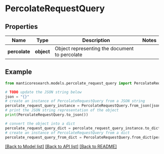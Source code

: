 # PercolateRequestQuery


## Properties

Name | Type | Description | Notes
------------ | ------------- | ------------- | -------------
**percolate** | **object** | Object representing the document to percolate | 

## Example

```python
from manticoresearch.models.percolate_request_query import PercolateRequestQuery

# TODO update the JSON string below
json = "{}"
# create an instance of PercolateRequestQuery from a JSON string
percolate_request_query_instance = PercolateRequestQuery.from_json(json)
# print the JSON string representation of the object
print(PercolateRequestQuery.to_json())

# convert the object into a dict
percolate_request_query_dict = percolate_request_query_instance.to_dict()
# create an instance of PercolateRequestQuery from a dict
percolate_request_query_from_dict = PercolateRequestQuery.from_dict(percolate_request_query_dict)
```
[[Back to Model list]](../README.md#documentation-for-models) [[Back to API list]](../README.md#documentation-for-api-endpoints) [[Back to README]](../README.md)


